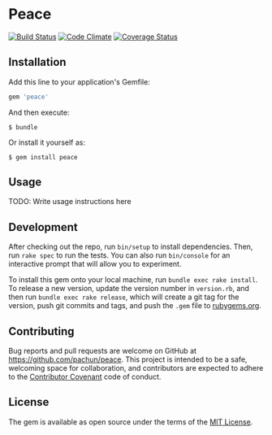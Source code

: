 
# Peace

[![Build Status](https://travis-ci.org/pachun/peace.svg?branch=master)](https://travis-ci.org/pachun/peace)
[![Code Climate](https://codeclimate.com/github/pachun/peace/badges/gpa.svg)](https://codeclimate.com/github/pachun/peace)
[![Coverage Status](https://coveralls.io/repos/pachun/peace/badge.svg?branch=master&service=github)](https://coveralls.io/github/pachun/peace?branch=master)

## Installation

Add this line to your application's Gemfile:

```ruby
gem 'peace'
```

And then execute:

    $ bundle

Or install it yourself as:

    $ gem install peace

## Usage

TODO: Write usage instructions here

## Development

After checking out the repo, run `bin/setup` to install dependencies. Then, run `rake spec` to run the tests. You can also run `bin/console` for an interactive prompt that will allow you to experiment.

To install this gem onto your local machine, run `bundle exec rake install`. To release a new version, update the version number in `version.rb`, and then run `bundle exec rake release`, which will create a git tag for the version, push git commits and tags, and push the `.gem` file to [rubygems.org](https://rubygems.org).

## Contributing

Bug reports and pull requests are welcome on GitHub at https://github.com/pachun/peace. This project is intended to be a safe, welcoming space for collaboration, and contributors are expected to adhere to the [Contributor Covenant](contributor-covenant.org) code of conduct.


## License

The gem is available as open source under the terms of the [MIT License](http://opensource.org/licenses/MIT).

